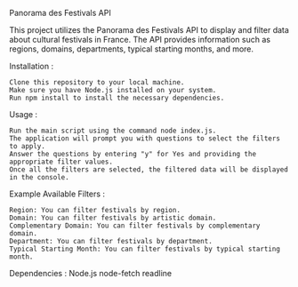 Panorama des Festivals API

This project utilizes the Panorama des Festivals API to display and filter data about cultural festivals in France. The API provides information such as regions, domains, departments, typical starting months, and more.

Installation :

    Clone this repository to your local machine.
    Make sure you have Node.js installed on your system.
    Run npm install to install the necessary dependencies.

Usage : 

    Run the main script using the command node index.js.
    The application will prompt you with questions to select the filters to apply.
    Answer the questions by entering "y" for Yes and providing the appropriate filter values.
    Once all the filters are selected, the filtered data will be displayed in the console.

Example Available Filters :

    Region: You can filter festivals by region.
    Domain: You can filter festivals by artistic domain.
    Complementary Domain: You can filter festivals by complementary domain.
    Department: You can filter festivals by department.
    Typical Starting Month: You can filter festivals by typical starting month.

Dependencies :
    Node.js
    node-fetch
    readline